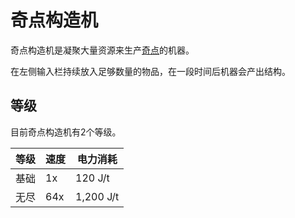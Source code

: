 # 奇点构造机 

奇点构造机是凝聚大量资源来生产[奇点](./Singularities)的机器。

在左侧输入栏持续放入足够数量的物品，在一段时间后机器会产出结构。

## 等级

目前奇点构造机有2个等级。

| 等级 | 速度 | 电力消耗 |
| ---- | --- | ------ |
| 基础 | 1x | 120 J/t |
| 无尽 | 64x | 1,200 J/t |
